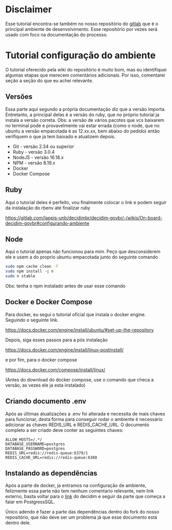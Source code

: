 # Disclaimer

Esse tutorial encontra-se também no nosso repositório do [gitlab](https://gitlab.com/bot-do-jao/decidim-brisa/) que é o principal ambiente de desenvolvimento. Esse repositório por vezes será usado com foco na documentação do processo.

# Tutorial configuração do ambiente

O tutorial oferecido pela wiki do repositório é muito bom, mas eu identifiquei algumas etapas que merecem comentários adicionais. Por isso, comentarei seção a seção do que eu achei relevante.

## Versões 

Essa parte aqui segundo a própria documentação diz que a versão importa. Entretanto, a principal delas é a versão do ruby, que no próprio tutorial ja instala a versão correta.
Obs: a versão de vários pacotes que vcs baixarem no terminal pode e provavelmente vai estar errada (como o node, que no ubuntu a versão empacotada é as 12.xx.xx, bem abaixo do pedido) então verifiquem o que ja tem baixado e atualizem depois.

- Git - versão 2.34 ou superior
- Ruby - versão 3.0.4
- NodeJS - versão 16.18.x
- NPM - versão 8.19.x
- Docker
- Docker Compose

## Ruby

Aqui o tutorial deles é perfeito, vou finalmente colocar o link e podem seguir da instalação do rbenv até finalizar ruby

https://gitlab.com/lappis-unb/decidimbr/decidim-govbr/-/wikis/On-board-decidim-govbr#configurando-ambiente

## Node

Aqui o tutorial apenas não funcionou para mim. Peço que desconsiderem ele e usem a do proprio ubuntu empacotada junto do seguinte comando

```bash
sudo npm cache clean -f
sudo npm install -g n
sudo n stable
```

Obs: tenha o npm instalado antes de usar esse comando

## Docker e Docker Compose

Para docker, eu segui o tutorial oficial que instala o docker engine. Seguindo o seguinte link. 

https://docs.docker.com/engine/install/ubuntu/#set-up-the-repository

Depois, siga esses passos para a pós instalação

https://docs.docker.com/engine/install/linux-postinstall/

e por fim, para o docker compose

https://docs.docker.com/compose/install/linux/

(Antes do download do docker compose, use o comando que checa a versão, as vezes ele ja esta instalado)

## Criando documento .env

Após as últimas atualizações a .env foi alterada e necessita de mais chaves para funcionar, desta forma para conseguir rodar o ambiente é necessário adicionar as chaves REDIS_URL e REDIS_CACHE_URL. O documento completo a ser criado deve conter as seguintes chaves:

```
ALLOW_HOSTS=/.*/
DATABASE_USERNAME=postgres
DATABASE_PASSWORD=postgres
REDIS_URL=redis://redis-queue:6379/1
REDIS_CACHE_URL=redis://redis-queue:6380
```

## Instalando as dependências

Após a parte de docker, ja entramos na configuração de ambiente, felizmente essa parte não tem nenhum comentario relevante, nem link externo, basta voltar para o [link](https://gitlab.com/lappis-unb/decidimbr/decidim-govbr/-/wikis/On-board-decidim-govbr#configurando-ambiente) do decidim e seguir da parte que começa a falar em PostgressSQL.

Único adendo é fazer a parte das dependências dentro do fork do nosso repositório, que não deve ser um problema já que esse documento está dentro dele.
